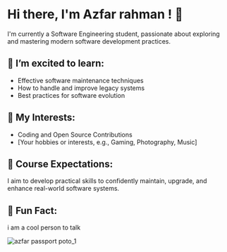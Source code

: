 # Hi there, I'm Azfar rahman ! 👋

I'm currently a Software Engineering student, passionate about exploring and mastering modern software development practices.

## 🌱 I’m excited to learn:
- Effective software maintenance techniques
- How to handle and improve legacy systems
- Best practices for software evolution

## 🚀 My Interests:
- Coding and Open Source Contributions
- [Your hobbies or interests, e.g., Gaming, Photography, Music]

## 🎯 Course Expectations:
I aim to develop practical skills to confidently maintain, upgrade, and enhance real-world software systems.

## 🧩 Fun Fact:
i am a cool person to talk 

![azfar passport poto_1](https://github.com/user-attachments/assets/c889aea0-12ab-4212-a83b-00c7c6311294)
<!-- Later, replace 'your-image.jpg' with your actual image URL/path -->
